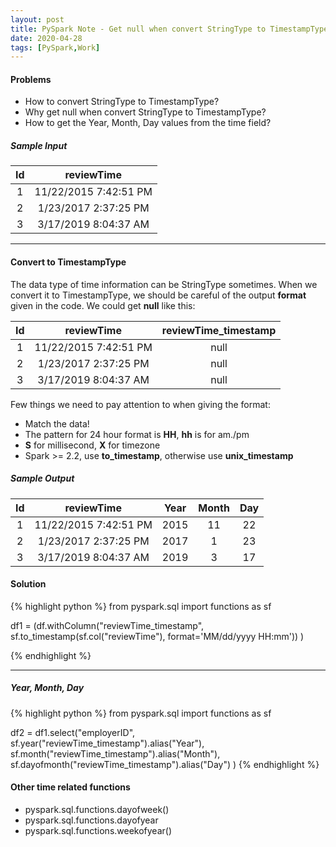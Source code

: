 ```yaml
---
layout: post
title: PySpark Note - Get null when convert StringType to TimestampType
date: 2020-04-28
tags: [PySpark,Work]
---
```


#### Problems ####
* How to convert StringType to TimestampType?
* Why get null when convert StringType to TimestampType?
* How to get the Year, Month, Day values from the time field?

##### Sample Input #####

| Id |       reviewTime      |
|:--:|:---------------------:|
|  1 | 11/22/2015 7:42:51 PM |
|  2 |  1/23/2017 2:37:25 PM |
|  3 |  3/17/2019 8:04:37 AM |

***

#### Convert to TimestampType ####
The data type of time information can be StringType sometimes.
When we convert it to TimestampType, we should be careful of the output **format** given in the code.
We could get **null** like this:

| Id |       reviewTime      | reviewTime_timestamp |
|:--:|:---------------------:|:--------------------:|
|  1 | 11/22/2015 7:42:51 PM |         null         |
|  2 |  1/23/2017 2:37:25 PM |         null         |
|  3 |  3/17/2019 8:04:37 AM |         null         |

Few things we need to pay attention to when giving the format:

* Match the data!
* The pattern for 24 hour format is **HH**, **hh** is for am./pm
* **S** for millisecond, **X** for timezone
* Spark >= 2.2, use **to_timestamp**, otherwise use **unix_timestamp**

##### Sample Output #####

| Id |       reviewTime      | Year | Month | Day |
|:--:|:---------------------:|:----:|:-----:|:---:|
|  1 | 11/22/2015 7:42:51 PM | 2015 |   11  |  22 |
|  2 |  1/23/2017 2:37:25 PM | 2017 |   1   |  23 |
|  3 |  3/17/2019 8:04:37 AM | 2019 |   3   |  17 |

#### Solution ####

{% highlight python %}
from pyspark.sql import functions as sf

df1 = (df.withColumn("reviewTime_timestamp",
       sf.to_timestamp(sf.col("reviewTime"), format='MM/dd/yyyy HH:mm'))
)

{% endhighlight %}

***

##### Year, Month, Day #####

{% highlight python %}
from pyspark.sql import functions as sf

df2 = df1.select("employerID",
                sf.year("reviewTime_timestamp").alias("Year"),
                sf.month("reviewTime_timestamp").alias("Month"),
                sf.dayofmonth("reviewTime_timestamp").alias("Day")
)
{% endhighlight %}


#### Other time related functions ####

* pyspark.sql.functions.dayofweek()
* pyspark.sql.functions.dayofyear
* pyspark.sql.functions.weekofyear()
